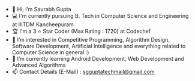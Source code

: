 - 👋 Hi, I’m Saurabh Gupta 
- 💻 I'm currently pursuing B. Tech in Computer Science and Engineering at IIITDM Kancheepuram
- 🏆 I'm a 3 ⭐️ Star Coder (Max Rating : 1720) at Codechef 
- 👀 I’m interested in Competitive Programming, Algorithm Design, Software Development, Artificial Intelligence and everything related to Computer Science in general :)
- 🌱 I’m currently learning Android Development, Web Development and Advanced Algorithms 
- 📫 Contact Details (E-Mail) : sgguptatechmail@gmail.com 

<!---
TheLordSaurabh/TheLordSaurabh is a ✨ special ✨ repository because its `README.md` (this file) appears on your GitHub profile.
You can click the Preview link to take a look at your changes.
--->
